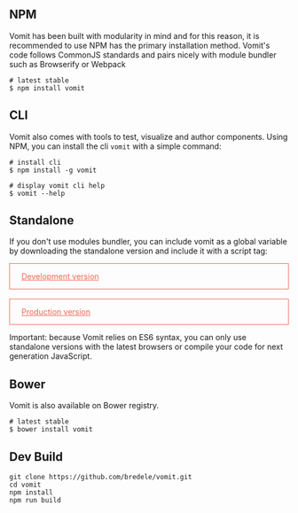 ## NPM

Vomit has been built with modularity in mind and for this reason, it is recommended to use NPM has the primary installation method. Vomit's code follows CommonJS standards and pairs nicely with module bundler such as Browserify or Webpack

```shell
# latest stable
$ npm install vomit
```

## CLI

Vomit also comes with tools to test, visualize and author components. Using NPM, you can install the cli `vomit` with a simple command:

```shell
# install cli
$ npm install -g vomit

# display vomit cli help
$ vomit --help
```

## Standalone

If you don't use modules bundler, you can include vomit as a global variable by downloading the standalone version and include it with a script tag:


<a style="color:#EE6650;border:1px solid #EE6650;padding: 1em 1.5em;display:block;" href="https://github.com/bredele/vomit/blob/master/dist/vomit.js" target="_blank">Development version</a><br>
<a style="color:#EE6650;border:1px solid #EE6650;padding: 1em 1.5em;display:block;" href="https://github.com/bredele/vomit/blob/master/dist/vomit.min.js" target="_blank">Production version</a>


Important: because Vomit relies on ES6 syntax, you can only use standalone versions with the latest browsers or compile your code for next generation JavaScript.

## Bower

Vomit is also available on Bower registry.

```shell
# latest stable
$ bower install vomit
```

## Dev Build

```shell
git clone https://github.com/bredele/vomit.git
cd vomit
npm install
npm run build
```
